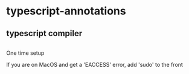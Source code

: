 # typescript-annotations

## typescript compiler

```npm install -g typescript ts-node
```

One time setup

If you are on MacOS and get a 'EACCESS' error, add 'sudo' to the front